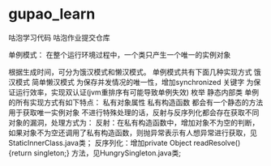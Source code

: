 # gupao_learn
咕泡学习代码
咕泡作业提交仓库

单例模式：
    在整个运行环境过程中，一个类只产生一个唯一的实例对象

根据生成时间，可分为饿汉模式和懒汉模式。
  单例模式共有下面几种实现方式
    饿汉模式
    简单懒汉模式
    为保存并发情况的唯一性，增加synchronized 关键字
    为保证运行效率，实现双认证(jvm重排序有可能导致单例失效)
    枚举
    静态内部类
    单例的所有实现方式有如下特点：
    私有对象属性
    私有构造函数
    都会有一个静态的方法用于获取唯一实例对象
    不进行特殊处理的话，反射与反序列化都会存在获取不同对象的漏洞，处理方式为：
反射：在私有构造函数中，增加对象不为空的判断，如果对象不为空还调用了私有构造函数，则抛异常表示有人想异常进行获取，见StaticInnerClass.java类；
反序列化：增加private Object readResolve() {return singleton;} 方法，见HungrySingleton.java类;
